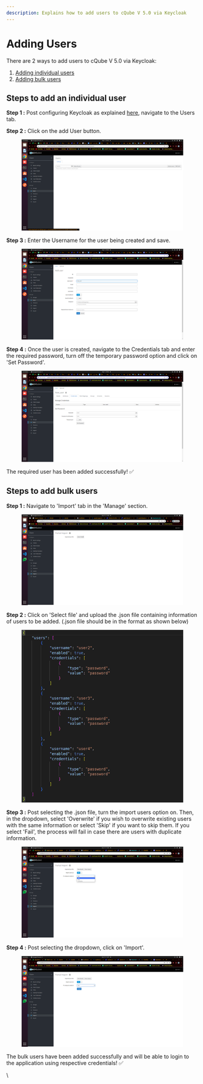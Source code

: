 ```yaml
---
description: Explains how to add users to cQube V 5.0 via Keycloak
---
```


# Adding Users

There are 2 ways to add users to cQube V 5.0 via Keycloak:

1. [Adding individual users](adding-users.md#steps-to-create-an-user)
2. [Adding bulk users](adding-users.md#adding-bulk-users-to-the-key-cloak-realm)

## Steps to add an individual user <a href="#steps-to-create-an-user" id="steps-to-create-an-user"></a>

**Step 1 :** Post configuring Keycloak as explained [here](configuring-keycloak.md), navigate to the Users tab.

**Step 2 :** Click on the add User button.

<figure><img src="../.gitbook/assets/image (34) (1) (1).png" alt=""><figcaption></figcaption></figure>

**Step 3 :** Enter the Username for the user being created and save.

<figure><img src="../.gitbook/assets/image (39).png" alt=""><figcaption></figcaption></figure>

**Step 4 :** Once the user is created, navigate to the Credentials tab and enter the required password, turn off the temporary password option and click on 'Set Password'.

<figure><img src="../.gitbook/assets/image (42).png" alt=""><figcaption></figcaption></figure>

The required user has been added successfully! ✅&#x20;

## Steps to add bulk users <a href="#adding-bulk-users-to-the-key-cloak-realm" id="adding-bulk-users-to-the-key-cloak-realm"></a>

**Step 1 :** Navigate to 'Import' tab in the 'Manage' section.

<figure><img src="../.gitbook/assets/image (31) (1).png" alt=""><figcaption></figcaption></figure>

**Step 2 :** Click on 'Select file' and upload the .json file containing information of users to be added. (.json file should be in the format as shown below)

<figure><img src="../.gitbook/assets/image (37).png" alt=""><figcaption></figcaption></figure>

**Step 3 :** Post selecting the .json file, turn the import users option on. Then, in the dropdown, select 'Overwrite' if you wish to overwrite existing users with the same information or select 'Skip' if you want to skip them. If you select 'Fail', the process will fail in case there are users with duplicate information.

<figure><img src="../.gitbook/assets/image (45).png" alt=""><figcaption></figcaption></figure>

**Step 4 :** Post selecting the dropdown, click on 'Import'.

<figure><img src="../.gitbook/assets/image (32).png" alt=""><figcaption></figcaption></figure>

The bulk users have been added successfully and will be able to login to the application using respective credentials! ✅&#x20;

\
